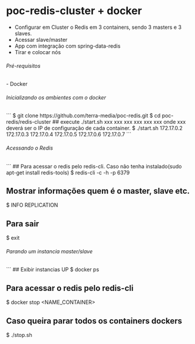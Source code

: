 # poc-redis-cluster + docker

- Configurar em Cluster o Redis em 3 containers, sendo 3 masters e 3 slaves.
- Acessar slave/master
- App com integração com spring-data-redis
- Tirar e colocar nós

<h6>Pré-requisitos </h6>
- Docker


<h6>Inicializando os ambientes com o docker </h6>
```
  $ git clone https://github.com/terra-media/poc-redis.git
  $ cd poc-redis/redis-cluster
  ## execute ./start.sh xxx xxx xxx xxx xxx xxx onde xxx deverá ser o IP de configuração de cada container. 
  $ ./start.sh 172.17.0.2 172.17.0.3 172.17.0.4 172.17.0.5 172.17.0.6 172.17.0.7
```  


<h6>Acessando o Redis </h6>
```
## Para acessar o redis pelo redis-cli. Caso não tenha instalado(sudo apt-get install redis-tools)
$ redis-cli -c -h <IP_CONTAINER> -p 6379

## Mostrar informações quem é o master, slave etc.
$ INFO REPLICATION

## Para sair
$ exit


<h6>Parando um instancia master/slave </h6>
```
## Exibir instancias UP
$ docker ps

## Para acessar o redis pelo redis-cli
$ docker stop <NAME_CONTAINER>


## Caso queira parar todos os containers dockers
$ ./stop.sh
```
